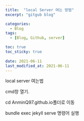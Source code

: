 ```yaml
---
title:  "local Server 여는 방법"
excerpt: "gitgub blog"

categories:
  - Blog
tags:
  - [Blog, Github, server]

toc: true
toc_sticky: true
 
date: 2021-06-11
last_modified_at: 2021-06-11
---
```


local server 여는법

cmd창 열기.

cd AnminQ97.github.io폴더로 이동

bundle exec jekyll serve 명령어 실행
